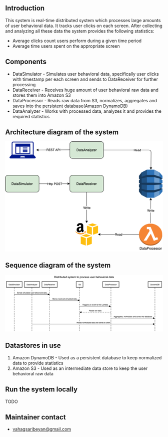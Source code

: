 ## Introduction

This system is real-time distributed system which processes large amounts of user behavioral data. It tracks user clicks on each screen. After collecting and analyzing all these data the system provides the following statistics:
- Average clicks count users perform during a given time period
- Average time users spent on the appropriate screen

## Components
- DataSimulator - Simulates user behavioral data, specifically user clicks with timestamp per each screen and sends to DataReceiver for further processing
- DataReceiver - Receives huge amount of user behavioral raw data and stores them into Amazon S3
- DataProcessor - Reads raw data from S3, normalizes, aggregates and saves into the persistent database(Amazon DynamoDB)
- DataAnalyzer - Works with processed data, analyzes it and provides the required statistics

## Architecture diagram of the system

![Architecture diagram](./diagrams/ArchDiagram.png)

## Sequence diagram of the system

![Sequence diagram](./diagrams/SequenceDiagram.png)

## Datastores in use

1. Amazon DynamoDB - Used as a persistent database to keep normalized data to provide statistics
2. Amazon S3 - Used as an intermediate data store to keep the user behavioral raw data

## Run the system locally
TODO

## Maintainer contact
- vahagsaribeyan@gmail.com

